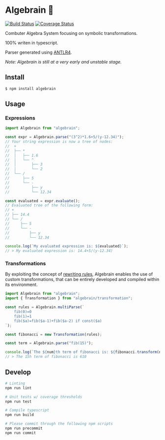# Algebrain 🧠
[![Build Status](https://travis-ci.com/dedoussis/algebrain.svg?branch=master)](https://travis-ci.com/dedoussis/algebrain)
[![Coverage Status](https://coveralls.io/repos/github/dedoussis/algebrain/badge.svg?branch=master)](https://coveralls.io/github/dedoussis/algebrain?branch=master)

Combuter Algebra System focusing on symbolic transformations.

100% writen in typescript.

Parser generated using [ANTLR4](https://www.antlr.org/).

*Note: Algebrain is still at a very early and unstable stage.*

## Install

```bash
$ npm install algebrain
```

## Usage

### Expressions
```javascript
import Algebrain from "algebrain";

const expr = Algebrain.parse("(3^2)*1.6+5/(y-12.34)");
// Your string expression is now a tree of nodes: 
//  +
//  ├── *
//  │   ├── 1.6
//  │   └── ^
//  │       ├── 3
//  │       └── 2
//  └── /
//      ├── 5
//      └── -
//          ├── y
//          └── 12.34

const evaluated = expr.evaluate();
// Evaluated tree of the following form:
// +
// ├── 14.4
// └── /
//     ├── 5
//     └── -
//         ├── y
//         └── 12.34

console.log(`My evaluated expression is: ${evaluated}`);
// > My evaluated expression is: 14.4+5/(y-12.34)
```

### Transformations

By exploiting the concept of [rewriting rules](https://en.wikipedia.org/wiki/Rewriting), Algebrain enables the use of custom transformations, that can be entirely developed and compiled within its environment.

```javascript
import Algebrain from "algebrain";
import { Transformation } from "algebrain/transformation";

const rules = Algebrain.multiParse(`
    fib(0)=0
    fib(1)=1
    fib($a)=fib($a-1)+fib($a-2) if const($a)
`);

const fibonacci = new Transformation(rules);

const term = Algebrain.parse("fib(15)");

console.log(`The ${num}th term of fibonacci is: ${fibonacci.transform(num)}`);
// > The 15h term of fibonacci is 610
```

## Develop


```bash
# Linting
npm run lint

# Unit tests w/ coverage thresholds
npm run test

# Compile typescript
npm run build

# Please commit through the following npm scripts
npm run precommit
npm run commit
```
